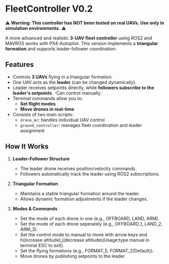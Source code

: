 # FleetController V0.2

⚠️ **Warning: This controller has NOT been tested on real UAVs. Use only in simulation environments.** ⚠️

A more advanced and realistic **3-UAV fleet controller** using ROS2 and MAVROS works with PX4-Autopilot. This version implements a **triangular formation** and supports leader-follower coordination.

## Features

- Controls **3 UAVs** flying in a triangular formation.
- One UAV acts as the **leader** (can be changed dynamically).
- Leader receives setpoints directly, while **followers subscribe to the leader's setpoints**.
-Can control manually.
- Terminal commands allow you to:
  - **Set flight modes**  
  - **Move drones in real-time**
- Consists of two main scripts:
  - `drone_mc`: handles individual UAV control  
  - `ground_controller`: manages fleet coordination and leader assignment  

## How It Works

1. **Leader-Follower Structure**  
   - The leader drone receives position/velocity commands.  
   - Followers automatically track the leader using ROS2 subscriptions.  

2. **Triangular Formation**  
   - Maintains a stable triangular formation around the leader.  
   - Allows dynamic formation adjustments if the leader changes.

3. **Modes & Commands**  
   - Set the mode of each drone in one (e.g., OFFBOARD, LAND, ARM).
   - Set the mode of each drone seperately (e.g., OFFBOARD_1, LAND_2, ARM_3).
   - Set the control mode to manual to move with arrow keys and h(increase altitude),j(decrease altitude)(Usage:type manual in terminal ESC to exit).
   - Set the flying formations (e.g., FORMAT_5, FORMAT_2(Default)).    
   - Move drones by publishing setpoints to the leader.  

